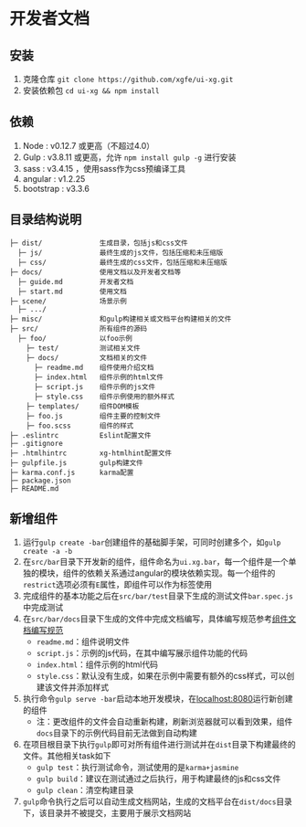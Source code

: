 # 开发者文档
## 安装
1. 克隆仓库 `git clone https://github.com/xgfe/ui-xg.git`
2. 安装依赖包 `cd ui-xg && npm install`

## 依赖
1. Node : v0.12.7 或更高（不超过4.0）
2. Gulp : v3.8.11 或更高，允许 `npm install gulp -g` 进行安装
3. sass : v3.4.15 ，使用sass作为css预编译工具
4. angular : v1.2.25
5. bootstrap : v3.3.6

## 目录结构说明

```
├─ dist/              生成目录，包括js和css文件
  ├─ js/              最终生成的js文件，包括压缩和未压缩版
  ├─ css/             最终生成的css文件，包括压缩和未压缩版
├─ docs/              使用文档以及开发者文档等
  ├─ guide.md         开发者文档 
  ├─ start.md         使用文档
├─ scene/             场景示例
  ├─ .../
├─ misc/              和gulp构建相关或文档平台构建相关的文件
├─ src/               所有组件的源码
  ├─ foo/             以foo示例
    ├─ test/          测试相关文件
    ├─ docs/          文档相关的文件
      ├─ readme.md    组件使用介绍文档
      ├─ index.html   组件示例的html文件
      ├─ script.js    组件示例的js文件
      ├─ style.css    组件示例使用的额外样式
    ├─ templates/     组件DOM模板
    ├─ foo.js         组件主要的控制文件
    ├─ foo.scss       组件的样式
├─ .eslintrc          Eslint配置文件
├─ .gitignore         
├─ .htmlhintrc        xg-htmlhint配置文件
├─ gulpfile.js        gulp构建文件
├─ karma.conf.js      karma配置
├─ package.json     
├─ README.md
```

## 新增组件
1. 运行`gulp create -bar`创建组件的基础脚手架，可同时创建多个，如`gulp create -a -b`
2. 在`src/bar`目录下开发新的组件，组件命名为`ui.xg.bar`，每一个组件是一个单独的模块，组件的依赖关系通过angular的模块依赖实现。每一个组件的`restrict`选项必须有`E`属性，即组件可以作为标签使用
3. 完成组件的基本功能之后在`src/bar/test`目录下生成的测试文件`bar.spec.js`中完成测试
4. 在`src/bar/docs`目录下生成的文件中完成文档编写，具体编写规范参考<a ui-sref="app.directiveDocs" href="directive-docs.md">组件文档编写规范</a>
	- `readme.md`：组件说明文件
	- `script.js`：示例的js代码，在其中编写展示组件功能的代码
	- `index.html`：组件示例的html代码
	- `style.css`：默认没有生成，如果在示例中需要有额外的css样式，可以创建该文件并添加样式
5. 执行命令`gulp serve -bar`启动本地开发模块，在[localhost:8080](http://localhost:8080)运行新创建的组件
    - 注：更改组件的文件会自动重新构建，刷新浏览器就可以看到效果，组件`docs`目录下的示例代码目前无法做到自动构建
6. 在项目根目录下执行`gulp`即可对所有组件进行测试并在`dist`目录下构建最终的文件。其他相关task如下
	- `gulp test`：执行测试命令，测试使用的是`karma+jasmine`
	- `gulp build`：建议在测试通过之后执行，用于构建最终的js和css文件
	- `gulp clean`：清空构建目录
7. `gulp`命令执行之后可以自动生成文档网站，生成的文档平台在`dist/docs`目录下，该目录并不被提交，主要用于展示文档网站
